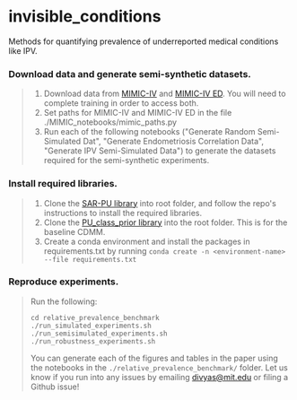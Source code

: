 # invisible_conditions
Methods for quantifying prevalence of underreported medical conditions like IPV. 

### Download data and generate semi-synthetic datasets.

> 1. Download data from [MIMIC-IV](https://physionet.org/content/mimiciv/0.4/) and [MIMIC-IV ED](https://physionet.org/content/mimic-iv-ed/1.0/). You will need to complete training in order to access both.
> 2. Set paths for MIMIC-IV and MIMIC-IV ED in the file ./MIMIC_notebooks/mimic_paths.py
> 3. Run each of the following notebooks ("Generate Random Semi-Simulated Dat", "Generate Endometriosis Correlation Data", "Generate IPV Semi-Simulated Data") to generate the datasets required for the semi-synthetic experiments.

### Install required libraries.

> 1. Clone the [SAR-PU library](https://github.com/ML-KULeuven/SAR-PU) into root folder, and follow the repo's instructions to install the required libraries.
> 2. Clone the [PU_class_prior library](https://github.com/teisseyrep/PU_class_prior.git) into the root folder. This is for the baseline CDMM. 
> 3. Create a conda environment and install the packages in requirements.txt by running 
> ``` conda create -n <environment-name> --file requirements.txt ```

### Reproduce experiments.

> Run the following: 
> ```
> cd relative_prevalence_benchmark
> ./run_simulated_experiments.sh
> ./run_semisimulated_experiments.sh
> ./run_robustness_experiments.sh
> ```
> You can generate each of the figures and tables in the paper using the notebooks in the ```./relative_prevalence_benchmark/``` folder. Let us know if you run into any issues by emailing divyas@mit.edu or filing a Github issue! 
